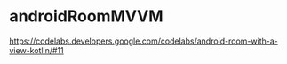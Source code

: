 # androidRoomMVVM
https://codelabs.developers.google.com/codelabs/android-room-with-a-view-kotlin/#11
